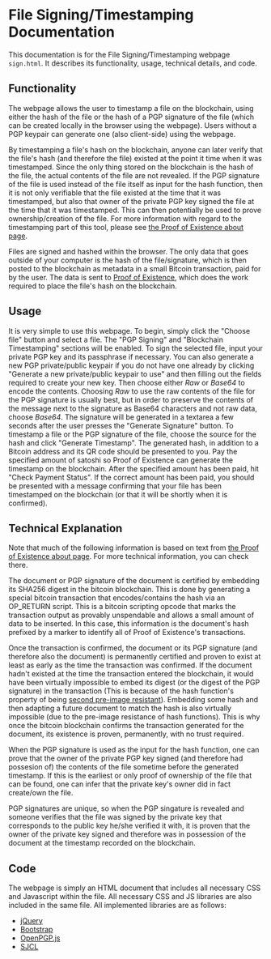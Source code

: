 # File Signing/Timestamping Documentation

This documentation is for the File Signing/Timestamping webpage `sign.html`. It describes its functionality, usage, technical details, and code.

## Functionality

The webpage allows the user to timestamp a file on the blockchain, using either the hash of the file or the hash of a PGP signature of the file (which can be created locally in the browser using the webpage). Users without a PGP keypair can generate one (also client-side) using the webpage.

By timestamping a file's hash on the blockchain, anyone can later verify that the file's hash (and therefore the file) existed at the point it time when it was timestamped. Since the only thing stored on the blockchain is the hash of the file, the actual contents of the file are not revealed. If the PGP signature of the file is used instead of the file itself as input for the hash function, then it is not only verifiable that the file existed at the time that it was timestamped, but also that owner of the private PGP key signed the file at the time that it was timestamped. This can then potentially be used to prove ownership/creation of the file. For more information with regard to the timestamping part of this tool, please see [the Proof of Existence about page](https://proofofexistence.com/about).

Files are signed and hashed within the browser. The only data that goes outside of your computer is the hash of the file/signature, which is then posted to the blockchain as metadata in a small Bitcoin transaction, paid for by the user. The data is sent to [Proof of Existence](https://proofofexistence.com), which does the work required to place the file's hash on the blockchain.

## Usage

It is very simple to use this webpage. To begin, simply click the "Choose file" button and select a file. The "PGP Signing" and "Blockchain Timestamping" sections will be enabled. To sign the selected file, input your private PGP key and its passphrase if necessary. You can also generate a new PGP private/public keypair if you do not have one already by clicking "Generate a new private/public keypair to use" and then filling out the fields required to create your new key. Then choose either *Raw* or *Base64* to encode the contents. Choosing *Raw* to use the raw contents of the file for the PGP signature is usually best, but in order to preserve the contents of the message next to the signature as Base64 characters and not raw data, choose *Base64*. The signature will be generated in a textarea a few seconds after the user presses the "Generate Signature" button. To timestamp a file or the PGP signature of the file, choose the source for the hash and click "Generate Timestamp". The generated hash, in addition to a Bitcoin address and its QR code should be presented to you. Pay the specified amount of satoshi so Proof of Existence can generate the timestamp on the blockchain. After the specified amount has been paid, hit "Check Payment Status". If the correct amount has been paid, you should be presented with a message confirming that your file has been timestamped on the blockchain (or that it will be shortly when it is confirmed).

## Technical Explanation

Note that much of the following information is based on text from [the Proof of Existence about page](https://proofofexistence.com/about). For more technical information, you can check there.

The document or PGP signature of the document is certified by embedding its SHA256 digest in the bitcoin blockchain. This is done by generating a special bitcoin transaction that encodes/contains the hash via an OP_RETURN script. This is a bitcoin scripting opcode that marks the transaction output as provably unspendable and allows a small amount of data to be inserted. In this case, this information is the document's hash prefixed by a marker to identify all of Proof of Existence's transactions.

Once the transaction is confirmed, the document or its PGP signature (and therefore also the document) is permanently certified and proven to exist at least as early as the time the transaction was confirmed. If the document hadn't existed at the time the transaction entered the blockchain, it would have been virtually impossible to embed its digest (or the digest of the PGP signature) in the transaction (This is because of the hash function's property of being [second pre-image resistant](https://en.wikipedia.org/wiki/Cryptographic_hash_function#Properties)). Embedding some hash and then adapting a future document to match the hash is also virtually impossible (due to the pre-image resistance of hash functions). This is why once the bitcoin blockchain confirms the transaction generated for the document, its existence is proven, permanently, with no trust required.

When the PGP signature is used as the input for the hash function, one can prove that the owner of the private PGP key signed (and therefore had possesion of) the contents of the file sometime before the generated timestamp. If this is the earliest or only proof of ownership of the file that can be found, one can infer that the private key's owner did in fact create/own the file.

PGP signatures are unique, so when the PGP singature is revealed and someone verifies that the file was signed by the private key that corresponds to the public key he/she verified it with, it is proven that the owner of the private key signed and therefore was in possession of the document at the timestamp recorded on the blockchain.

## Code

The webpage is simply an HTML document that includes all necessary CSS and Javascript within the file. All necessary CSS and JS libraries are also included in the same file. All implemented libraries are as follows:

- [jQuery](https://jquery.com)
- [Bootstrap](http://getbootstrap.com)
- [OpenPGP.js](https://openpgpjs.org)
- [SJCL](https://github.com/bitwiseshiftleft/sjcl)
